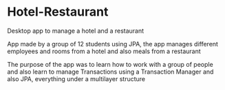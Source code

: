 # Hotel-Restaurant
Desktop app to manage a hotel and a restaurant

App made by a group of 12 students using JPA, the app manages different employees and rooms from a hotel and also meals from a restaurant

The purpose of the app was to learn how to work with a group of people and also learn to manage Transactions using a Transaction Manager and also JPA, everything under a multilayer structure
